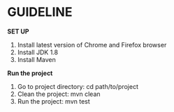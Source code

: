 # GUIDELINE 

**SET UP**
1. Install latest version of Chrome and Firefox browser
2. Install JDK 1.8
3. Install Maven

**Run the project**
1. Go to project directory: cd path/to/project
2. Clean the project: mvn clean
3. Run the project: mvn test
